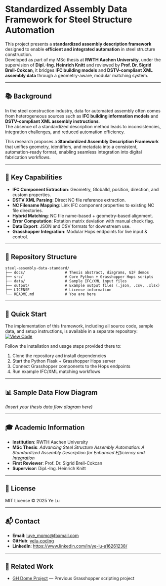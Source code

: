 # Standardized Assembly Data Framework for Steel Structure Automation

This project presents a **standardized assembly description framework** designed to enable **efficient and integrated automation** in steel structure construction.  
Developed as part of my MSc thesis at **RWTH Aachen University**, under the supervision of **Dipl.-Ing. Heinrich Knitt** and reviewed by **Prof. Dr. Sigrid Brell-Cokcan**, it bridges **IFC building models** and **DSTV-compliant XML assembly data** through a geometry-aware, modular matching system.

---

## 📚 Background

In the steel construction industry, data for automated assembly often comes from heterogeneous sources such as **IFC building information models** and **DSTV-compliant XML assembly instructions**.  
The absence of a standardized description method leads to inconsistencies, integration challenges, and reduced automation efficiency.

This research proposes a **Standardized Assembly Description Framework** that unifies geometry, identifiers, and metadata into a consistent, automation-ready format, enabling seamless integration into digital fabrication workflows.

---

## 🧩 Key Capabilities

- **IFC Component Extraction**: Geometry, GlobalId, position, direction, and custom properties.
- **DSTV XML Parsing**: Direct NC file reference extraction.
- **NC Filename Mapping**: Link IFC component properties to existing NC file directories.
- **Hybrid Matching**: NC file name-based + geometry-based alignment.
- **Error Computation**: Rotation matrix deviation with manual check flag.
- **Data Export**: JSON and CSV formats for downstream use.
- **Grasshopper Integration**: Modular Hops endpoints for live input & control.

---

## 📁 Repository Structure
```text
steel-assembly-data-standard/
├── docs/                  # Thesis abstract, diagrams, GIF demos
├── src/                   # Core Python + Grasshopper Hops scripts
├── data/                  # Sample IFC/XML input files
├── output/                # Example output files (.json, .csv, .xlsx)
├── LICENSE                # License information
└── README.md              # You are here
```
---

## 🚀 Quick Start

The implementation of this framework, including all source code, sample data, and setup instructions, is available in a separate repository:  
[![View Code](https://img.shields.io/badge/View_Code-Repository-blue)](https://github.com/yelu-coding/standardizing-steel-assembly-automation)

Follow the installation and usage steps provided there to:
1. Clone the repository and install dependencies
2. Start the Python Flask + Grasshopper Hops server
3. Connect Grasshopper components to the Hops endpoints
4. Run example IFC/XML matching workflows

---

## 📊 Sample Data Flow Diagram
*(Insert your thesis data flow diagram here)*

---

## 🎓 Academic Information
- **Institution**: RWTH Aachen University  
- **MSc Thesis**: *Advancing Steel Structure Assembly Automation: A Standardized Assembly Description for Enhanced Efficiency and Integration*  
- **First Reviewer**: Prof. Dr. Sigrid Brell-Cokcan  
- **Supervisor**: Dipl.-Ing. Heinrich Knitt  

---

## 📄 License
MIT License © 2025 Ye Lu

---

## 📬 Contact
- **Email**: luye_momo@foxmail.com
- **GitHub**: [yelu-coding](https://github.com/yelu-coding)
- **LinkedIn**: https://www.linkedin.com/in/ye-lu-a16261238/

---

## 🔗 Related Work
- [GH Dome Project](https://github.com/yelu-coding/gh-dome) — Previous Grasshopper scripting project
